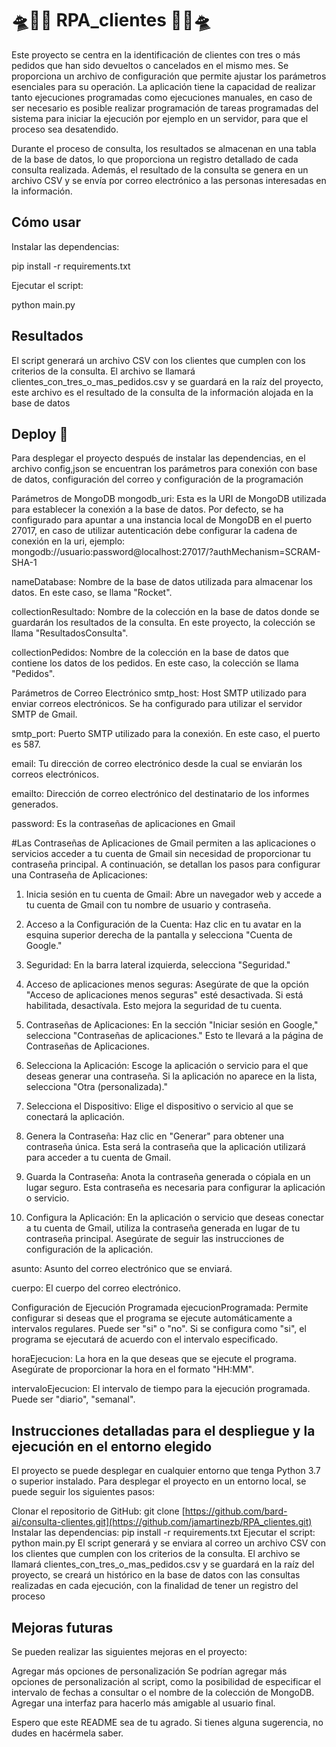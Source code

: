 # 🛸📨🚀 RPA_clientes 🚀📨🛸

Este proyecto se centra en la identificación de clientes con tres o más pedidos que han sido devueltos o cancelados en el mismo mes. Se proporciona un archivo de configuración que permite ajustar los parámetros esenciales para su operación. La aplicación tiene la capacidad de realizar tanto ejecuciones programadas como ejecuciones manuales, en caso de ser necesario es posible realizar programación de tareas programadas del sistema para iniciar la ejecución por ejemplo en un servidor, para que el proceso sea desatendido.

Durante el proceso de consulta, los resultados se almacenan en una tabla de la base de datos, lo que proporciona un registro detallado de cada consulta realizada. Además, el resultado de la consulta se genera en un archivo CSV y se envía por correo electrónico a las personas interesadas en la información.

## Cómo usar

Instalar las dependencias:

pip install -r requirements.txt

Ejecutar el script:

python main.py

## Resultados

El script generará un archivo CSV con los clientes que cumplen con los criterios de la consulta. El archivo se llamará clientes_con_tres_o_mas_pedidos.csv y se guardará en la raíz del proyecto, este archivo es el resultado de la consulta de la información alojada en la base de datos


## Deploy 🔧

Para desplegar el proyecto después de instalar las dependencias, en el archivo config,json se encuentran los parámetros para conexión con base de datos, configuración del correo y configuración de la programación 

Parámetros de MongoDB
mongodb_uri: Esta es la URI de MongoDB utilizada para establecer la conexión a la base de datos. Por defecto, se ha configurado para apuntar a una instancia local de MongoDB en el puerto 27017, en caso de utilizar autenticación debe configurar la cadena de conexión en la uri, ejemplo:
mongodb://usuario:password@localhost:27017/?authMechanism=SCRAM-SHA-1

nameDatabase: Nombre de la base de datos utilizada para almacenar los datos. En este caso, se llama "Rocket".

collectionResultado: Nombre de la colección en la base de datos donde se guardarán los resultados de la consulta. En este proyecto, la colección se llama "ResultadosConsulta".

collectionPedidos: Nombre de la colección en la base de datos que contiene los datos de los pedidos. En este caso, la colección se llama "Pedidos".

Parámetros de Correo Electrónico
smtp_host: Host SMTP utilizado para enviar correos electrónicos. Se ha configurado para utilizar el servidor SMTP de Gmail.

smtp_port: Puerto SMTP utilizado para la conexión. En este caso, el puerto es 587.

email: Tu dirección de correo electrónico desde la cual se enviarán los correos electrónicos.

emailto: Dirección de correo electrónico del destinatario de los informes generados.

password: Es la contraseñas de aplicaciones en Gmail

#Las Contraseñas de Aplicaciones de Gmail permiten a las aplicaciones o servicios acceder a tu cuenta de Gmail sin necesidad de proporcionar tu contraseña principal. A continuación, se detallan los pasos para configurar una Contraseña de Aplicaciones:

  1. Inicia sesión en tu cuenta de Gmail: Abre un navegador web y accede a tu cuenta de Gmail con tu nombre de usuario y contraseña.

  2. Acceso a la Configuración de la Cuenta: Haz clic en tu avatar en la esquina superior derecha de la pantalla y selecciona "Cuenta de Google."

  3. Seguridad: En la barra lateral izquierda, selecciona "Seguridad."

  4. Acceso de aplicaciones menos seguras: Asegúrate de que la opción "Acceso de aplicaciones menos seguras" esté desactivada. Si está habilitada, desactívala. Esto mejora la seguridad de tu cuenta.

  5. Contraseñas de Aplicaciones: En la sección "Iniciar sesión en Google," selecciona "Contraseñas de aplicaciones." Esto te llevará a la página de Contraseñas de Aplicaciones.

  6. Selecciona la Aplicación: Escoge la aplicación o servicio para el que deseas generar una contraseña. Si la aplicación no aparece en la lista, selecciona "Otra (personalizada)."

  7. Selecciona el Dispositivo: Elige el dispositivo o servicio al que se conectará la aplicación.

  8. Genera la Contraseña: Haz clic en "Generar" para obtener una contraseña única. Esta será la contraseña que la aplicación utilizará para acceder a tu cuenta de Gmail.

  9. Guarda la Contraseña: Anota la contraseña generada o cópiala en un lugar seguro. Esta contraseña es necesaria para configurar la aplicación o servicio.

  10. Configura la Aplicación: En la aplicación o servicio que deseas conectar a tu cuenta de Gmail, utiliza la contraseña generada en lugar de tu contraseña principal. Asegúrate de seguir las instrucciones de configuración de la aplicación.

asunto: Asunto del correo electrónico que se enviará.

cuerpo: El cuerpo del correo electrónico.

Configuración de Ejecución Programada
ejecucionProgramada: Permite configurar si deseas que el programa se ejecute automáticamente a intervalos regulares. Puede ser "si" o "no". Si se configura como "si", el programa se ejecutará de acuerdo con el intervalo especificado.

horaEjecucion: La hora en la que deseas que se ejecute el programa. Asegúrate de proporcionar la hora en el formato "HH:MM".

intervaloEjecucion: El intervalo de tiempo para la ejecución programada. Puede ser "diario", "semanal".

## Instrucciones detalladas para el despliegue y la ejecución en el entorno elegido

El proyecto se puede desplegar en cualquier entorno que tenga Python 3.7 o superior instalado. Para desplegar el proyecto en un entorno local, se puede seguir los siguientes pasos:

Clonar el repositorio de GitHub:
git clone [https://github.com/bard-ai/consulta-clientes.git](https://github.com/jamartinezb/RPA_clientes.git)
Instalar las dependencias:
pip install -r requirements.txt
Ejecutar el script:
python main.py
El script generará y se enviara al correo un archivo CSV con los clientes que cumplen con los criterios de la consulta. El archivo se llamará clientes_con_tres_o_mas_pedidos.csv y se guardará en la raíz del proyecto, se creará un histórico en la base de datos con las consultas realizadas en cada ejecución, con la finalidad de tener un registro del proceso


## Mejoras futuras

Se pueden realizar las siguientes mejoras en el proyecto:

Agregar más opciones de personalización
Se podrían agregar más opciones de personalización al script, como la posibilidad de especificar el intervalo de fechas a consultar o el nombre de la colección de MongoDB.
Agregar una interfaz para hacerlo más amigable al usuario final.

Espero que este README sea de tu agrado. Si tienes alguna sugerencia, no dudes en hacérmela saber.


